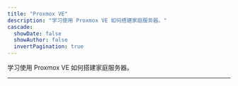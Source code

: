 ```yaml
---
title: "Proxmox VE"
description: "学习使用 Proxmox VE 如何搭建家庭服务器。"
cascade:
  showDate: false
  showAuthor: false
  invertPagination: true
---
```


学习使用 Proxmox VE 如何搭建家庭服务器。

---